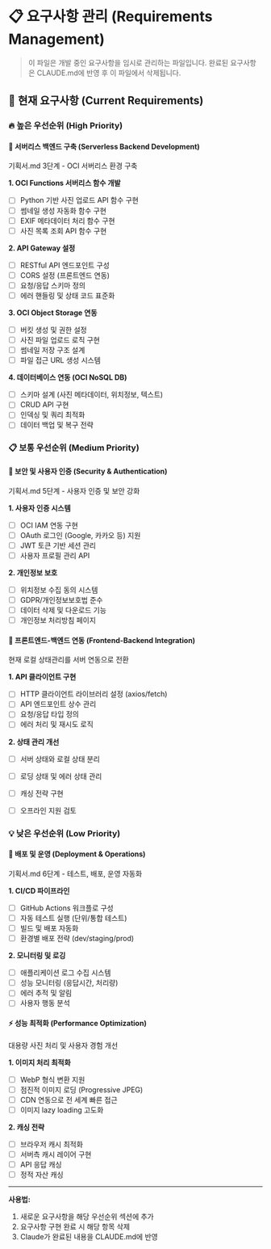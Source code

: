 # 📋 요구사항 관리 (Requirements Management)

> 이 파일은 개발 중인 요구사항을 임시로 관리하는 파일입니다.
> 완료된 요구사항은 CLAUDE.md에 반영 후 이 파일에서 삭제됩니다.

## 📌 현재 요구사항 (Current Requirements)

### 🔥 높은 우선순위 (High Priority)
<!-- 긴급하게 처리해야 할 요구사항들 -->

#### 🚀 서버리스 백엔드 구축 (Serverless Backend Development)
기획서.md 3단계 - OCI 서버리스 환경 구축

**1. OCI Functions 서버리스 함수 개발**
- [ ] Python 기반 사진 업로드 API 함수 구현
- [ ] 썸네일 생성 자동화 함수 구현
- [ ] EXIF 메타데이터 처리 함수 구현
- [ ] 사진 목록 조회 API 함수 구현

**2. API Gateway 설정**
- [ ] RESTful API 엔드포인트 구성
- [ ] CORS 설정 (프론트엔드 연동)
- [ ] 요청/응답 스키마 정의
- [ ] 에러 핸들링 및 상태 코드 표준화

**3. OCI Object Storage 연동**
- [ ] 버킷 생성 및 권한 설정
- [ ] 사진 파일 업로드 로직 구현
- [ ] 썸네일 저장 구조 설계
- [ ] 파일 접근 URL 생성 시스템

**4. 데이터베이스 연동 (OCI NoSQL DB)**
- [ ] 스키마 설계 (사진 메타데이터, 위치정보, 텍스트)
- [ ] CRUD API 구현
- [ ] 인덱싱 및 쿼리 최적화
- [ ] 데이터 백업 및 복구 전략

### 📋 보통 우선순위 (Medium Priority)
<!-- 일반적인 기능 개선 및 추가 요구사항들 -->

#### 🔐 보안 및 사용자 인증 (Security & Authentication)
기획서.md 5단계 - 사용자 인증 및 보안 강화

**1. 사용자 인증 시스템**
- [ ] OCI IAM 연동 구현
- [ ] OAuth 로그인 (Google, 카카오 등) 지원
- [ ] JWT 토큰 기반 세션 관리
- [ ] 사용자 프로필 관리 API

**2. 개인정보 보호**
- [ ] 위치정보 수집 동의 시스템
- [ ] GDPR/개인정보보호법 준수
- [ ] 데이터 삭제 및 다운로드 기능
- [ ] 개인정보 처리방침 페이지

#### 🔧 프론트엔드-백엔드 연동 (Frontend-Backend Integration)
현재 로컬 상태관리를 서버 연동으로 전환

**1. API 클라이언트 구현**
- [ ] HTTP 클라이언트 라이브러리 설정 (axios/fetch)
- [ ] API 엔드포인트 상수 관리
- [ ] 요청/응답 타입 정의
- [ ] 에러 처리 및 재시도 로직

**2. 상태 관리 개선**
- [ ] 서버 상태와 로컬 상태 분리
- [ ] 로딩 상태 및 에러 상태 관리
- [ ] 캐싱 전략 구현
- [ ] 오프라인 지원 검토


### 💡 낮은 우선순위 (Low Priority)
<!-- 나중에 고려해볼 수 있는 요구사항들 -->

#### 🚢 배포 및 운영 (Deployment & Operations)
기획서.md 6단계 - 테스트, 배포, 운영 자동화

**1. CI/CD 파이프라인**
- [ ] GitHub Actions 워크플로 구성
- [ ] 자동 테스트 실행 (단위/통합 테스트)
- [ ] 빌드 및 배포 자동화
- [ ] 환경별 배포 전략 (dev/staging/prod)

**2. 모니터링 및 로깅**
- [ ] 애플리케이션 로그 수집 시스템
- [ ] 성능 모니터링 (응답시간, 처리량)
- [ ] 에러 추적 및 알림
- [ ] 사용자 행동 분석

#### ⚡ 성능 최적화 (Performance Optimization)
대용량 사진 처리 및 사용자 경험 개선

**1. 이미지 처리 최적화**
- [ ] WebP 형식 변환 지원
- [ ] 점진적 이미지 로딩 (Progressive JPEG)
- [ ] CDN 연동으로 전 세계 빠른 접근
- [ ] 이미지 lazy loading 고도화

**2. 캐싱 전략**
- [ ] 브라우저 캐시 최적화
- [ ] 서버측 캐시 레이어 구현
- [ ] API 응답 캐싱
- [ ] 정적 자산 캐싱

---
**사용법:**
1. 새로운 요구사항을 해당 우선순위 섹션에 추가
2. 요구사항 구현 완료 시 해당 항목 삭제
3. Claude가 완료된 내용을 CLAUDE.md에 반영